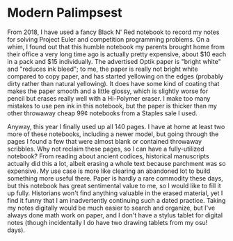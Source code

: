 # Modern Palimpsest 

From 2018, I have used a fancy Black N' Red notebook to record my notes for solving Project Euler and competition programming problems. On a whim, I found out that this humble notebook my parents brought home from their office a very long time ago is actually pretty expensive, about $10 each in a pack and $15 individually. The advertised Optik paper is "bright white" and "reduces ink bleed"; to me, the paper is really not bright white compared to copy paper, and has started yellowing on the edges (probably dirty rather than natural yellowing). It does have some kind of coating that makes the paper smooth and a little glossy, which is slightly worse for pencil but erases really well with a Hi-Polymer eraser. I make too many mistakes to use pen ink in this notebook, but the paper is thicker than my other throwaway cheap 99¢ notebooks from a Staples sale I used. 

Anyway, this year I finally used up all 140 pages. I have at home at least two more of these notebooks, including a newer model, but going through the pages I found a few that were almost blank or contained throwaway scribbles. Why not reclaim these pages, so I can have a fully-utilized notebook? From reading about ancient codices, historical manuscripts actually did this a lot, albeit erasing a whole text because parchment was so expensive. My use case is more like clearing an abandoned lot to build something more useful there. Paper is hardly a rare commodity these days, but this notebook has great sentimental value to me, so I would like to fill it up fully. Historians won't find anything valuable in the erased material, yet I find it funny that I am inadvertently continuing such a dated practice. Taking my notes digitally would be much easier to search and organize, but I've always done math work on paper, and I don't have a stylus tablet for digital notes (though incidentally I do have two drawing tablets from my osu! days). 
